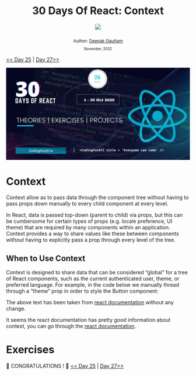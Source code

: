 <div align="center">
  <h1> 30 Days Of React: Context</h1>
  <a class="header-badge" target="_blank" href="https://www.linkedin.com/in/deepakgauttam/">
  <img src="https://img.shields.io/badge/style--5eba00.svg?label=LinkedIn&logo=linkedin&style=social">
  </a>
  <!-- <a class="header-badge" target="_blank" href="https://twitter.com/Deepak Gauttam">
  <img alt="Twitter Follow" src="https://img.shields.io/twitter/follow/Deepak Gauttam?style=social">
  </a> -->

<sub>Author:
<a href="https://www.linkedin.com/in/deepakgauttam/" target="_blank">Deepak Gauttam</a><br>
<small> November, 2022</small>
</sub>

</div>

[<< Day 25](../25_Custom_Hooks/25_custom_hooks.md) | [Day 27>>](../27_Ref/27_ref.md)

![30 Days of React banner](../images/30_days_of_react_banner_day_26.jpg)

# Context

Context allow as to pass data through the component tree without having to pass props down manually to every child component at every level.

In React, data is passed top-down (parent to child) via props, but this can be cumbersome for certain types of props (e.g. locale preference, UI theme) that are required by many components within an application. Context provides a way to share values like these between components without having to explicitly pass a prop through every level of the tree.

## When to Use Context

Context is designed to share data that can be considered “global” for a tree of React components, such as the current authenticated user, theme, or preferred language. For example, in the code below we manually thread through a “theme” prop in order to style the Button component:

The above text has been taken from [react documentation](https://reactjs.org/docs/context.html) without any change.

It seems the react documentation has pretty good information about context, you can go through the [react documentation](https://reactjs.org/docs/context.html).

# Exercises

🎉 CONGRATULATIONS ! 🎉
[<< Day 25](../25_Custom_Hooks/25_custom_hooks.md) | [Day 27>>](../27_Ref/27_ref.md)
